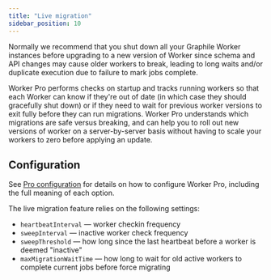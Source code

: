 ```yaml
---
title: "Live migration"
sidebar_position: 10
---
```


Normally we recommend that you shut down all your Graphile Worker instances
before upgrading to a new version of Worker since schema and API changes may
cause older workers to break, leading to long waits and/or duplicate execution
due to failure to mark jobs complete.

Worker Pro performs checks on startup and tracks running workers so that each
Worker can know if they're out of date (in which case they should gracefully
shut down) or if they need to wait for previous worker versions to exit fully
before they can run migrations. Worker Pro understands which migrations are safe
versus breaking, and can help you to roll out new versions of worker on a
server-by-server basis without having to scale your workers to zero before
applying an update.

## Configuration

See [Pro configuration](./config.md) for details on how to configure Worker Pro,
including the full meaning of each option.

The live migration feature relies on the following settings:

- `heartbeatInterval` &mdash; worker checkin frequency
- `sweepInterval` &mdash; inactive worker check frequency
- `sweepThreshold` &mdash; how long since the last heartbeat before a worker is
  deemed "inactive"
- `maxMigrationWaitTime` &mdash; how long to wait for old active workers to
  complete current jobs before force migrating
